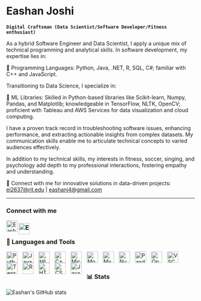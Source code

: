 # Eashan Joshi

**`Digital Craftsman (Data Scientist/Software Developer/Fitness enthusiast)`**

As a hybrid Software Engineer and Data Scientist, I apply a unique mix of technical programming and analytical skills. In software development, my expertise lies in:

🔧 Programming Languages: Python, Java, .NET, R, SQL, C#; familiar with C++ and JavaScript.

Transitioning to Data Science, I specialize in:

🔬 ML Libraries: Skilled in Python-based libraries like Scikit-learn, Numpy, Pandas, and Matplotlib; knowledgeable in TensorFlow, NLTK, OpenCV; proficient with Tableau and AWS Services for data visualization and cloud computing.

I have a proven track record in troubleshooting software issues, enhancing performance, and extracting actionable insights from complex datasets. My communication skills enable me to articulate technical concepts to varied audiences effectively.

In addition to my technical skills, my interests in fitness, soccer, singing, and psychology add depth to my professional interactions, fostering empathy and understanding.

📧 Connect with me for innovative solutions in data-driven projects: ej2637@rit.edu | eashanj4@gmail.com

---

### Connect with me 

[<img align="left" alt="EashanLinkedin" width="30px" src="https://cdn.jsdelivr.net/gh/devicons/devicon/icons/linkedin/linkedin-original-wordmark.svg" />][linkedin]
### [<img align="left" alt="EashanInstagram" width="30px" src="https://upload.wikimedia.org/wikipedia/commons/e/e7/Instagram_logo_2016.svg" />][instagram]


<br />

### 🧰 Languages and Tools

<img align="left" alt="Python" width="30px" style="padding-right:10px;" src="https://cdn.jsdelivr.net/gh/devicons/devicon/icons/python/python-plain.svg" />
<img align="left" alt="Java" width="30px" style="padding-right:10px;" src="https://cdn.jsdelivr.net/gh/devicons/devicon/icons/java/java-original.svg"/>
<img align="left" alt=".NET" width="30px" style="padding-right:10px;" src="https://cdn.jsdelivr.net/gh/devicons/devicon/icons/dot-net/dot-net-original-wordmark.svg" />
<img align="left" alt="C++" width="30px" style="padding-right:10px;" src="https://cdn.jsdelivr.net/gh/devicons/devicon/icons/cplusplus/cplusplus-line.svg" />
<img align="left" alt="Microsoft SQL" width="30px" style="padding-right:10px;" src="https://cdn.jsdelivr.net/gh/devicons/devicon/icons/microsoftsqlserver/microsoftsqlserver-plain-wordmark.svg" />
<img align="left" alt="MongoDB" width="30px" style="padding-right:10px;" src="https://cdn.jsdelivr.net/gh/devicons/devicon/icons/mongodb/mongodb-original-wordmark.svg" />
<img align="left" alt="MySQL" width="30px" style="padding-right:10px;" src="https://cdn.jsdelivr.net/gh/devicons/devicon/icons/mysql/mysql-original-wordmark.svg" />
<img align="left" alt="Numpy" width="30px" style="padding-right:10px;" src="https://cdn.jsdelivr.net/gh/devicons/devicon/icons/numpy/numpy-original-wordmark.svg" />
<img align="left" alt="Pandas" width="30px" style="padding-right:10px;" src="https://cdn.jsdelivr.net/gh/devicons/devicon/icons/pandas/pandas-original-wordmark.svg" />
<img align="left" alt="OpenCV" width="30px" style="padding-right:10px;" src="https://cdn.jsdelivr.net/gh/devicons/devicon/icons/opencv/opencv-original-wordmark.svg" />
<img align="left" alt="VSCode" width="30px" style="padding-right:10px;" src="https://cdn.jsdelivr.net/gh/devicons/devicon/icons/vscode/vscode-original-wordmark.svg" />
<img align="left" alt="Tensorflow" width="30px" style="padding-right:10px;" src="https://cdn.jsdelivr.net/gh/devicons/devicon/icons/tensorflow/tensorflow-original-wordmark.svg" />
<img align="left" alt="R" width="30px" style="padding-right:10px;" src="https://cdn.jsdelivr.net/gh/devicons/devicon/icons/r/r-original.svg" />
<img align="left" alt="HTML" width="30px" style="padding-right:10px;" src="https://cdn.jsdelivr.net/gh/devicons/devicon/icons/html5/html5-plain.svg" />
<img align="left" alt="CSS" width="30px" style="padding-right:10px;" src="https://cdn.jsdelivr.net/gh/devicons/devicon/icons/css3/css3-plain.svg" />
<img align="left" alt="JavaScript" width="30px" style="padding-right:10px;" src="https://cdn.jsdelivr.net/gh/devicons/devicon/icons/javascript/javascript-plain.svg" />
<br />

#

### 📊 Stats

![Eashan's GitHub stats](https://github-readme-stats.vercel.app/api?username=EashanJoshi&show_icons=true&theme=gruvbox)

<!-- ![GitHub Streak](https://streak-stats.demolab.com?user=ForrestKnight&theme=gruvbox&border_radius=4.5) -->

#


[linkedin]: https://www.linkedin.com/in/eashanjoshi
[instagram]: https://www.instagram.com/ea.shawn_j11
